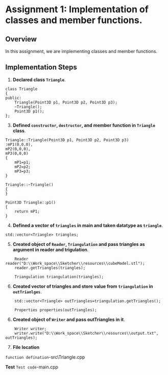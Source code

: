 # Assignment 1: Implementation of classes and member functions.
 
## Overview
 
In this assignment, we are implementing classes and member functions.
 
## Implementation Steps
 
1. **Declared class `Triangle`**.
 
```
class Triangle
{
public:
    Triangle(Point3D p1, Point3D p2, Point3D p3);
    ~Triangle();
    Point3D p1();
};
```
 
3. **Defined `constructor`, `destructor`, and member function in `Triangle` class**.
```
Triangle::Triangle(Point3D p1, Point3D p2, Point3D p3)
:mP1(0,0,0),
mP2(0,0,0),
mP3(0,0,0)
{
    mP1=p1;
    mP2=p2;
    mP3=p3;
}

Triangle::~Triangle()
{
}

Point3D Triangle::p1()
{
    return mP1;
}
```
 
4. **Defined a vector of `triangles` in main and taken datatype as `triangle`**.
 
```
std::vector<Triangle> triangles;
```
5. **Created object of `Reader`, `Triangulation` and pass triangles as argument in reader and trigulation**.
 
```
    Reader reader("D:\\Work_space\\Sketcher\\resources\\cubeModel.stl");
    reader.getTriangles(triangles);

    Triangulation triangulation(triangles);
```
 
 6. **Created vector of triangles and store value from `triangulation` in `outTrianlges`**.
 
```
    std::vector<Triangle> outTriangles=triangulation.getTriangles();

    Properties properties(outTriangles);
```
6. **Created object of `Writer` and pass outTriangles in it**.
```
    Writer writer;
    writer.write("D:\\Work_space\\Sketcher\\resources\\output.txt", outTriangles);
```
 
7. **File location**
 
`function defination`-src\Triangle.cpp
 
**Test**
`Test code`-main.cpp